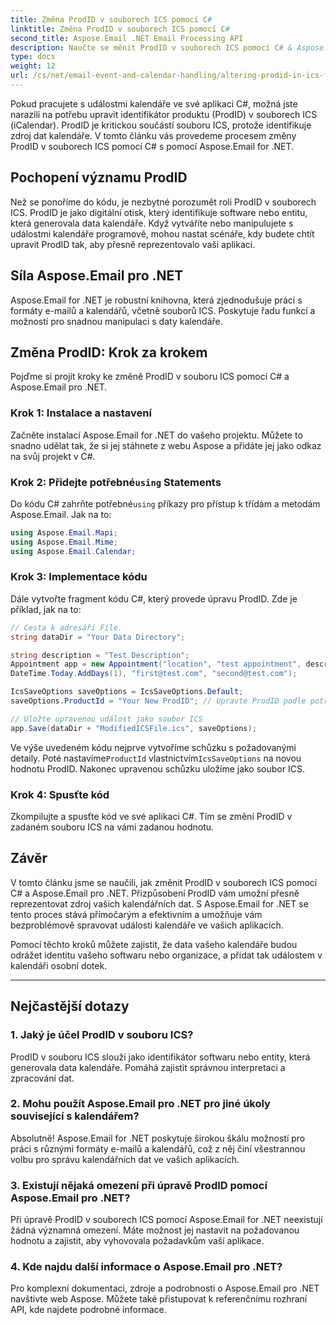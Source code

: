 ```yaml
---
title: Změna ProdID v souborech ICS pomocí C#
linktitle: Změna ProdID v souborech ICS pomocí C#
second_title: Aspose.Email .NET Email Processing API
description: Naučte se měnit ProdID v souborech ICS pomocí C# & Aspose.Email pro .NET. Návod a kód krok za krokem. Zajistěte integritu a kompatibilitu dat.
type: docs
weight: 12
url: /cs/net/email-event-and-calendar-handling/altering-prodid-in-ics-files-with-csharp/
---
```


Pokud pracujete s událostmi kalendáře ve své aplikaci C#, možná jste narazili na potřebu upravit identifikátor produktu (ProdID) v souborech ICS (iCalendar). ProdID je kritickou součástí souboru ICS, protože identifikuje zdroj dat kalendáře. V tomto článku vás provedeme procesem změny ProdID v souborech ICS pomocí C# s pomocí Aspose.Email for .NET.

## Pochopení významu ProdID

Než se ponoříme do kódu, je nezbytné porozumět roli ProdID v souborech ICS. ProdID je jako digitální otisk, který identifikuje software nebo entitu, která generovala data kalendáře. Když vytváříte nebo manipulujete s událostmi kalendáře programově, mohou nastat scénáře, kdy budete chtít upravit ProdID tak, aby přesně reprezentovalo vaši aplikaci.

## Síla Aspose.Email pro .NET

Aspose.Email for .NET je robustní knihovna, která zjednodušuje práci s formáty e-mailů a kalendářů, včetně souborů ICS. Poskytuje řadu funkcí a možností pro snadnou manipulaci s daty kalendáře.

## Změna ProdID: Krok za krokem

Pojďme si projít kroky ke změně ProdID v souboru ICS pomocí C# a Aspose.Email pro .NET.

### Krok 1: Instalace a nastavení

Začněte instalací Aspose.Email for .NET do vašeho projektu. Můžete to snadno udělat tak, že si jej stáhnete z webu Aspose a přidáte jej jako odkaz na svůj projekt v C#.

###  Krok 2: Přidejte potřebné`using` Statements

 Do kódu C# zahrňte potřebné`using` příkazy pro přístup k třídám a metodám Aspose.Email. Jak na to:

```csharp
using Aspose.Email.Mapi;
using Aspose.Email.Mime;
using Aspose.Email.Calendar;
```

### Krok 3: Implementace kódu

Dále vytvořte fragment kódu C#, který provede úpravu ProdID. Zde je příklad, jak na to:

```csharp
// Cesta k adresáři File.
string dataDir = "Your Data Directory";

string description = "Test Description";
Appointment app = new Appointment("location", "test appointment", description, DateTime.Today,
DateTime.Today.AddDays(1), "first@test.com", "second@test.com");

IcsSaveOptions saveOptions = IcsSaveOptions.Default;
saveOptions.ProductId = "Your New ProdID"; // Upravte ProdID podle potřeby

// Uložte upravenou událost jako soubor ICS
app.Save(dataDir + "ModifiedICSFile.ics", saveOptions);
```

Ve výše uvedeném kódu nejprve vytvoříme schůzku s požadovanými detaily. Poté nastavíme`ProductId` vlastnictvím`IcsSaveOptions` na novou hodnotu ProdID. Nakonec upravenou schůzku uložíme jako soubor ICS.

### Krok 4: Spusťte kód

Zkompilujte a spusťte kód ve své aplikaci C#. Tím se změní ProdID v zadaném souboru ICS na vámi zadanou hodnotu.

## Závěr

V tomto článku jsme se naučili, jak změnit ProdID v souborech ICS pomocí C# a Aspose.Email pro .NET. Přizpůsobení ProdID vám umožní přesně reprezentovat zdroj vašich kalendářních dat. S Aspose.Email for .NET se tento proces stává přímočarým a efektivním a umožňuje vám bezproblémově spravovat události kalendáře ve vašich aplikacích.

Pomocí těchto kroků můžete zajistit, že data vašeho kalendáře budou odrážet identitu vašeho softwaru nebo organizace, a přidat tak událostem v kalendáři osobní dotek.

---

## Nejčastější dotazy

### 1. Jaký je účel ProdID v souboru ICS?

ProdID v souboru ICS slouží jako identifikátor softwaru nebo entity, která generovala data kalendáře. Pomáhá zajistit správnou interpretaci a zpracování dat.

### 2. Mohu použít Aspose.Email pro .NET pro jiné úkoly související s kalendářem?

Absolutně! Aspose.Email for .NET poskytuje širokou škálu možností pro práci s různými formáty e-mailů a kalendářů, což z něj činí všestrannou volbu pro správu kalendářních dat ve vašich aplikacích.

### 3. Existují nějaká omezení při úpravě ProdID pomocí Aspose.Email pro .NET?

Při úpravě ProdID v souborech ICS pomocí Aspose.Email for .NET neexistují žádná významná omezení. Máte možnost jej nastavit na požadovanou hodnotu a zajistit, aby vyhovovala požadavkům vaší aplikace.

### 4. Kde najdu další informace o Aspose.Email pro .NET?

Pro komplexní dokumentaci, zdroje a podrobnosti o Aspose.Email pro .NET navštivte web Aspose. Můžete také přistupovat k referenčnímu rozhraní API, kde najdete podrobné informace.